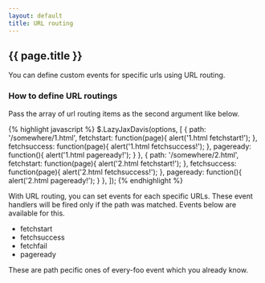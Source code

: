 ```yaml
---
layout: default
title: URL routing
---
```


## {{ page.title }}

You can define custom events for specific urls using URL routing.

### How to define URL routings

Pass the array of url routing items as the second argument like below.

{% highlight javascript %}
$.LazyJaxDavis(options, [
  {
    path: '/somewhere/1.html',
    fetchstart: function(page){
      alert('1.html fetchstart!');
    },
    fetchsuccess: function(page){
      alert('1.html fetchsuccess!');
    },
    pageready: function(){
      alert('1.html pageready!');
    }
  },
  {
    path: '/somewhere/2.html',
    fetchstart: function(page){
      alert('2.html fetchstart!');
    },
    fetchsuccess: function(page){
      alert('2.html fetchsuccess!');
    },
    pageready: function(){
      alert('2.html pageready!');
    }
  },
]);
{% endhighlight %}

With URL routing, you can set events for each specific URLs. These event handlers will be fired only if the path was matched. Events below are available for this.

* fetchstart
* fetchsuccess
* fetchfail
* pageready

These are path pecific ones of every-foo event which you already know.


